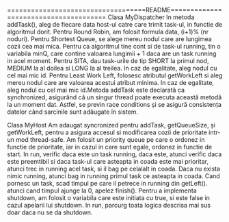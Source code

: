 ===================================README======================================
Clasa MyDispatcher
In metoda addTask(), aleg de fiecare data host-ul catre care trimit task-ul, in
functie de algoritmul dorit. Pentru Round Robin, am folosit formula data, (i+1)%
(nr noduri). Pentru Shortest Queue, se alege mereu nodul care are lungimea cozii
cea mai mica. Pentru ca algoritmul tine cont si de task-ul running, tin o variabila
minQ, care contine valoarea lungimii + 1 daca are un task running in acel moment.
Pentru SITA, dau task-urile de tip SHORT la primul nod, MEDIUM la al doilea si
LONG la al treilea. In caz de egalitate, aleg nodul cu cel mai mic id. Pentru Least
Work Left, folosesc atributul getWorkLeft si aleg mereu nodul care are valoarea acestui
atribut minima. In caz de egalitate, aleg nodul cu cel mai mic id.Metoda addTask este
declarată ca synchronized, asigurând că un singur thread poate executa această metodă
la un moment dat. Astfel, se previn race conditions și se asigură consistența datelor
când sarcinile sunt adăugate în sistem.

Clasa MyHost
Am adaugat syncronized pentru addTask, getQueueSize, și getWorkLeft, pentru a asigura accesul 
si modificarea cozii de prioritate intr-un mod thread-safe. 
Am folosit un priority queue pe care o ordonez in functie de prioritate, iar in cazul in care sunt
egale, ordonez in functie de start. In run, verific daca este un task running, daca este, atunci
verific daca este preemtibil si daca task-ul care asteapta in coada este mai prioritar, atunci trec
in running acel task, si il bag pe celalalt in coada. Daca nu exista nimic running, atunci bag in
running primul task ce asteapta in coada. Cand pornesc un task, scad timpul pe care il petrece in
running din getLeft(). atunci cand timpul ajunge la 0, apelez finish(). Pentru a implementa shutdown,
am folosit o variabila care este initiata cu true, si este false in cazul apelarii lui shutdown.
In run, parcurg toata logica descrisa mai sus doar daca nu se da shutdown.
